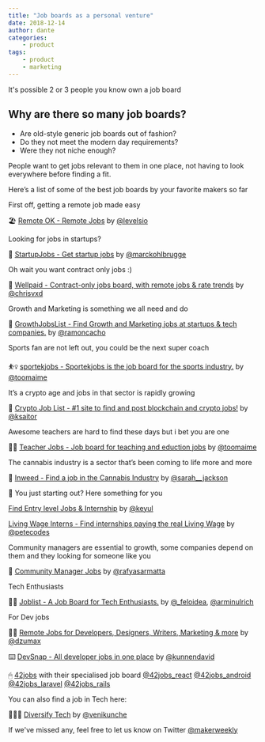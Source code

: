 ```yaml
---
title: "Job boards as a personal venture"
date: 2018-12-14
author: dante
categories:
    - product
tags:
    - product
    - marketing
---
```


It's possible 2 or 3 people you know own a job board

## Why are there so many job boards? 

- Are old-style generic job boards out of fashion?
- Do they not meet the modern day requirements? 
- Were they not niche enough?

People want to get jobs relevant to them in one place, not having to look everywhere before finding a fit.

Here’s a list of some of the best job boards by your favorite makers so far

First off, getting a remote job made easy

🏖️ [Remote OK - Remote Jobs](https://remoteok.io/) by [@levelsio](https://twitter.com/levelsio)

Looking for jobs in startups?

🚀 [StartupJobs - Get startup jobs](https://startup.jobs/) by [@marckohlbrugge](https://twitter.com/marckohlbrugge)

Oh wait you want contract only jobs :)

💸 [Wellpaid - Contract-only jobs board, with remote jobs & rate trends](https://wellpaid.io/) by [@chrisvxd](https://twitter.com/chrisvxd)

Growth and Marketing is something we all need and do

🌱 [GrowthJobsList - Find Growth and Marketing jobs at startups & tech companies.](https://www.growthjobslist.com/) by [@ramoncacho](https://twitter.com/ramoncacho)

Sports fan are not left out, you could be the next super coach

⛹️‍♀️ [sportekjobs - Sportekjobs is the job board for the sports industry.](https://sportekjobs.com/) by [@toomaime](https://twitter.com/toomaime)

It’s a crypto age and jobs in that sector is rapidly growing 

🔐 [Crypto Job List - #1 site to find and post blockchain and crypto jobs!](https://cryptojobslist.com/) by [@ksaitor](https://twitter.com/ksaitor)

Awesome teachers are hard to find these days but i bet you are one

👩‍🏫 [Teacher Jobs - Job board for teaching and eduction jobs](https://teacherjobs.io) by [@toomaime](https://twitter.com/toomaime)

The cannabis industry is a sector that’s been coming to life more and more

🌿 [Inweed - Find a job in the Cannabis Industry](https://inweed.io) by [@sarah__jackson](https://twitter.com/sarah__jackson)

🛫 You just starting out? Here something for you

[Find Entry level Jobs & Internship](http://www.entryleveljobs.me) by [@keyul](https://twitter.com/keyul)

[Living Wage Interns - Find internships paying the real Living Wage](https://www.livingwageinterns.com/) by [@petecodes](https://twitter.com/petecodes)

Community managers are essential to growth, some companies depend on them and they looking for someone like you

👯 [Community Manager Jobs](https://communitymanagerjobs.co) by [@rafyasarmatta](https://twitter.com/rafyasarmatta)

Tech Enthusiasts 

👩‍💻 [Joblist - A Job Board for Tech Enthusiasts.](https://joblist.app) by [@_feloidea](https://twitter.com/_feloidea), [@arminulrich](https://twitter.com/arminulrich)

For Dev jobs

👩‍💻 [Remote Jobs for Developers, Designers, Writers, Marketing & more](https://remoter.net/) by [@dzumax](https://twitter.com/dzumax)

⌨️ [DevSnap - All developer jobs in one place](https://devsnap.io) by [@kunnendavid](https://twitter.com/kunnendavid)

🖱 [42jobs](https://www.42jobs.io/) with their specialised job board [@42jobs_react](https://twitter.com/42jobs_react) [@42jobs_android](https://twitter.com/42jobs_android) [@42jobs_laravel](https://twitter.com/42jobs_laravel) [@42jobs_rails](https://twitter.com/42jobs_rails)

You can also find a job in Tech here: 

👨🏼‍💻 [Diversify Tech](https://www.diversifytech.co/job-board)  by [@venikunche](https://twitter.com/venikunche)


If we've missed any, feel free to let us know on Twitter [@makerweekly](https://twitter.com/makerweekly)
